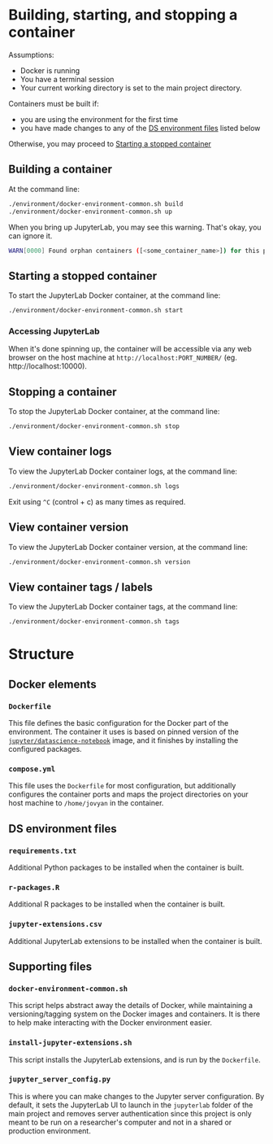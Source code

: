 # Building, starting, and stopping a container

Assumptions:
- Docker is running
- You have a terminal session
- Your current working directory is set to the main project directory.

Containers must be built if:
- you are using the environment for the first time
- you have made changes to any of the [DS environment files](#ds-environment-files) listed below

Otherwise, you may proceed to [Starting a stopped container](#Starting-a-stopped-container)


## Building a container

At the command line:
```bash
./environment/docker-environment-common.sh build
./environment/docker-environment-common.sh up
```

When you bring up JupyterLab, you may see this warning. That's okay, you can ignore it.
```bash
WARN[0000] Found orphan containers ([<some_container_name>]) for this project. If you removed or renamed this service in your compose file, you can run this command with the --remove-orphans flag to clean it up. 
```


## Starting a stopped container

To start the JupyterLab Docker container, at the command line:
```bash
./environment/docker-environment-common.sh start
```

### Accessing JupyterLab

When it's done spinning up, the container will be accessible via any web browser on the host machine at `http://localhost:PORT_NUMBER/` (eg. http://localhost:10000).


## Stopping a container

To stop the JupyterLab Docker container, at the command line:
```bash
./environment/docker-environment-common.sh stop
```


## View container logs

To view the JupyterLab Docker container logs, at the command line:
```bash
./environment/docker-environment-common.sh logs
```

Exit using `^C` (control + c) as many times as required.


## View container version

To view the JupyterLab Docker container version, at the command line:
```bash
./environment/docker-environment-common.sh version
```


## View container tags / labels

To view the JupyterLab Docker container tags, at the command line:
```bash
./environment/docker-environment-common.sh tags
```

# Structure

## Docker elements

### `Dockerfile`

This file defines the basic configuration for the Docker part of the environment. The container it uses is based on pinned version of the [`jupyter/datascience-notebook`](https://jupyter-docker-stacks.readthedocs.io/en/latest/using/selecting.html#jupyter-datascience-notebook) image, and it finishes by installing the configured packages.


### `compose.yml` 

This file uses the `Dockerfile` for most configuration, but additionally configures the container ports and maps the project directories on your host machine to `/home/jovyan` in the container.


## DS environment files


### `requirements.txt`

Additional Python packages to be installed when the container is built.


### `r-packages.R`

Additional R packages to be installed when the container is built.


### `jupyter-extensions.csv`

Additional JupyterLab extensions to be installed when the container is built. 


## Supporting files

### `docker-environment-common.sh`

This script helps abstract away the details of Docker, while maintaining a versioning/tagging system on the Docker images and containers. It is there to help make interacting with the Docker environment easier.

### `install-jupyter-extensions.sh`

This script installs the JupyterLab extensions, and is run by the `Dockerfile`.


### `jupyter_server_config.py`

This is where you can make changes to the Jupyter server configuration. By default, it sets the JupyterLab UI to launch in the `jupyterlab` folder of the main project and removes server authentication since this project is only meant to be run on a researcher's computer and not in a shared or production environment.
